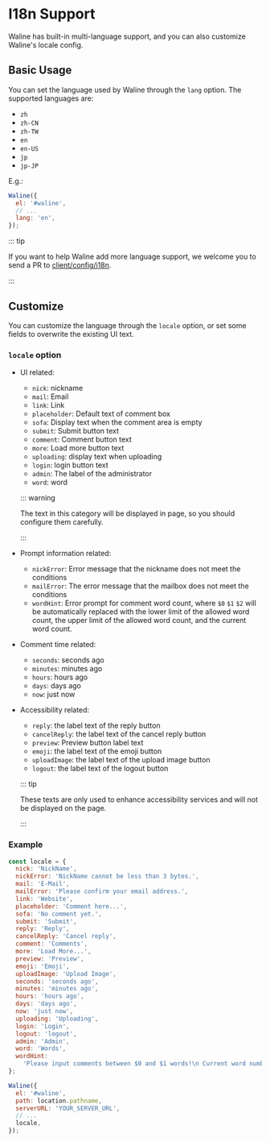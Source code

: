 # I18n Support

Waline has built-in multi-language support, and you can also customize Waline's locale config.

<!-- more -->

## Basic Usage

You can set the language used by Waline through the `lang` option. The supported languages are:

- `zh`
- `zh-CN`
- `zh-TW`
- `en`
- `en-US`
- `jp`
- `jp-JP`

E.g.:

```js
Waline({
  el: '#waline',
  // ...
  lang: 'en',
});
```

::: tip

If you want to help Waline add more language support, we welcome you to send a PR to [client/config/i18n](https://github.com/walinejs/waline/tree/main/packages/client/src/config/i18n).

:::

## Customize

You can customize the language through the `locale` option, or set some fields to overwrite the existing UI text.

### `locale` option

- UI related:

  - `nick`: nickname
  - `mail`: Email
  - `link`: Link
  - `placeholder`: Default text of comment box
  - `sofa`: Display text when the comment area is empty
  - `submit`: Submit button text
  - `comment`: Comment button text
  - `more`: Load more button text
  - `uploading`: display text when uploading
  - `login`: login button text
  - `admin`: The label of the administrator
  - `word`: word

  ::: warning

  The text in this category will be displayed in page, so you should configure them carefully.

  :::

- Prompt information related:

  - `nickError`: Error message that the nickname does not meet the conditions
  - `mailError`: The error message that the mailbox does not meet the conditions
  - `wordHint`: Error prompt for comment word count, where `$0` `$1` `$2` will be automatically replaced with the lower limit of the allowed word count, the upper limit of the allowed word count, and the current word count.

- Comment time related:

  - `seconds`: seconds ago
  - `minutes`: minutes ago
  - `hours`: hours ago
  - `days`: days ago
  - `now`: just now

- Accessibility related:

  - `reply`: the label text of the reply button
  - `cancelReply`: the label text of the cancel reply button
  - `preview`: Preview button label text
  - `emoji`: the label text of the emoji button
  - `uploadImage`: the label text of the upload image button
  - `logout`: the label text of the logout button

  ::: tip

  These texts are only used to enhance accessibility services and will not be displayed on the page.

  :::

### Example

```js
const locale = {
  nick: 'NickName',
  nickError: 'NickName cannot be less than 3 bytes.',
  mail: 'E-Mail',
  mailError: 'Please confirm your email address.',
  link: 'Website',
  placeholder: 'Comment here...',
  sofa: 'No comment yet.',
  submit: 'Submit',
  reply: 'Reply',
  cancelReply: 'Cancel reply',
  comment: 'Comments',
  more: 'Load More...',
  preview: 'Preview',
  emoji: 'Emoji',
  uploadImage: 'Upload Image',
  seconds: 'seconds ago',
  minutes: 'minutes ago',
  hours: 'hours ago',
  days: 'days ago',
  now: 'just now',
  uploading: 'Uploading',
  login: 'Login',
  logout: 'logout',
  admin: 'Admin',
  word: 'Words',
  wordHint:
    'Please input comments between $0 and $1 words!\n Current word number: $2',
};

Waline({
  el: '#waline',
  path: location.pathname,
  serverURL: 'YOUR_SERVER_URL',
  // ...
  locale,
});
```
